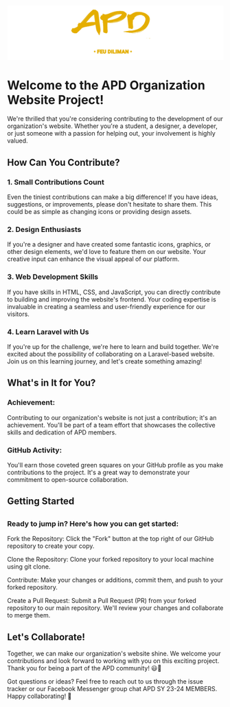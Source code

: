 <img src = "public/apdlogo.png">
<h1>Welcome to the APD Organization Website Project!</h1>
We're thrilled that you're considering contributing to the development of our organization's website. Whether you're a student, a designer, a developer, or just someone with a passion for helping out, your involvement is highly valued.

<h2>How Can You Contribute?</h2>
<h3>1. Small Contributions Count</h3>
Even the tiniest contributions can make a big difference! If you have ideas, suggestions, or improvements, please don't hesitate to share them. This could be as simple as changing icons or providing design assets.

<h3>2. Design Enthusiasts</h3>
If you're a designer and have created some fantastic icons, graphics, or other design elements, we'd love to feature them on our website. Your creative input can enhance the visual appeal of our platform.

<h3>3. Web Development Skills</h3>
If you have skills in HTML, CSS, and JavaScript, you can directly contribute to building and improving the website's frontend. Your coding expertise is invaluable in creating a seamless and user-friendly experience for our visitors.

<h3>4. Learn Laravel with Us</h3>
If you're up for the challenge, we're here to learn and build together. We're excited about the possibility of collaborating on a Laravel-based website. Join us on this learning journey, and let's create something amazing!

<h2>What's in It for You?</h2>
<h3>Achievement:</h3> Contributing to our organization's website is not just a contribution; it's an achievement. You'll be part of a team effort that showcases the collective skills and dedication of APD members.

<h3>GitHub Activity:</h3> You'll earn those coveted green squares on your GitHub profile as you make contributions to the project. It's a great way to demonstrate your commitment to open-source collaboration.

<h2>Getting Started<h2></h2>
<h3>Ready to jump in? Here's how you can get started:</h3>

Fork the Repository: Click the "Fork" button at the top right of our GitHub repository to create your copy.

Clone the Repository: Clone your forked repository to your local machine using git clone.

Contribute: Make your changes or additions, commit them, and push to your forked repository.

Create a Pull Request: Submit a Pull Request (PR) from your forked repository to our main repository. We'll review your changes and collaborate to merge them.

<h2>Let's Collaborate!</h2>
Together, we can make our organization's website shine. We welcome your contributions and look forward to working with you on this exciting project. Thank you for being a part of the APD community! 😃🌟

Got questions or ideas? Feel free to reach out to us through the issue tracker or our Facebook Messenger group chat APD SY 23-24 MEMBERS. Happy collaborating! 🚀
